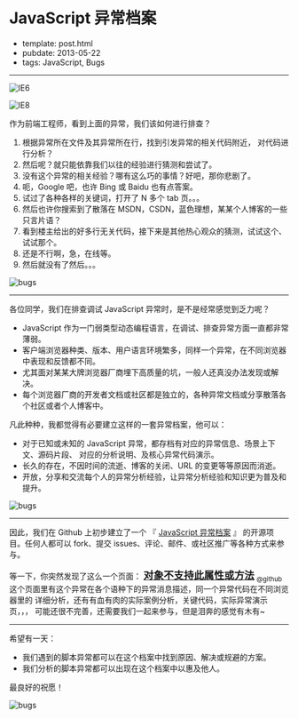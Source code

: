 
# JavaScript 异常档案

- template: post.html
- pubdate: 2013-05-22
- tags: JavaScript, Bugs

----

![IE6](/static/images/ie6-en.jpg)

![IE8](/static/images/ie8.jpg)

作为前端工程师，看到上面的异常，我们该如何进行排查？

1. 根据异常所在文件及其异常所在行，找到引发异常的相关代码附近，
    对代码进行分析？
2. 然后呢？就只能依靠我们以往的经验进行猜测和尝试了。
3. 没有这个异常的相关经验？哪有这么巧的事情？好吧，那你悲剧了。
4. 呃，Google 吧，也许 Bing 或 Baidu 也有点答案。
5. 试过了各种各样的关键词，打开了 N 多个 tab 页。。。
6. 然后也许你搜索到了散落在 MSDN，CSDN，蓝色理想，某某个人博客的一些只言片语？
7. 看到楼主给出的好多行无关代码，接下来是其他热心观众的猜测，试试这个、试试那个。
8. 还是不行啊，急，在线等。
9. 然后就没有了然后。。。

![bugs](/static/images/bugs.png)

<!--more-->

----

各位同学，我们在排查调试 JavaScript 异常时，是不是经常感觉到乏力呢？

* JavaScript 作为一门弱类型动态编程语言，在调试、排查异常方面一直都非常薄弱。
* 客户端浏览器种类、版本、用户语言环境繁多，同样一个异常，在不同浏览器中表现和反馈都不同。
* 尤其面对某某大牌浏览器厂商埋下高质量的坑，一般人还真没办法发现或解决。
* 每个浏览器厂商的开发者文档或社区都是独立的，各种异常文档或分享散落各个社区或者个人博客中。

凡此种种，我都觉得有必要建立这样的一套异常档案，他可以：

* 对于已知或未知的 JavaScript 异常，都存档有对应的异常信息、场景上下文、源码片段、
    对应的分析说明、及核心异常代码演示。
* 长久的存在，不因时间的流逝、博客的关闭、URL 的变更等等原因而消逝。
* 开放，分享和交流每个人的异常分析经验，让异常分析经验和知识更为普及和提升。

![bugs](/static/images/no_bugs.jpg)

----

因此，我们在 Github 上初步建立了一个
『 [JavaScript 异常档案](https://github.com/totorojs/javascript-exception-archives) 』
的开源项目。任何人都可以 fork、提交 issues、评论、邮件、或社区推广等各种方式来参与。

等一下，你突然发现了这么一个页面：
[<strong style="font-size:1.3em;font-weight:bolder;">对象不支持此属性或方法</strong>](http://errors.totorojs.org/wiki/object-doesnot-support-this-property-or-method)
[<sub>@github</sub>](https://github.com/totorojs/javascript-exception-archives/blob/master/content/wiki/object-doesnot-support-this-property-or-method.md)
这个页面里有这个异常在各个语种下的异常消息描述，同一个异常代码在不同浏览器里的
详细分析，还有有血有肉的实际案例分析，关键代码，实际异常演示页，，，
可能还很不完善，还需要我们一起来参与，但是泪奔的感觉有木有~

----

希望有一天：

* 我们遇到的脚本异常都可以在这个档案中找到原因、解决或规避的方案。
* 我们分析的脚本异常都可以出现在这个档案中以惠及他人。

最良好的祝愿！

![bugs](/static/images/exception.jpg)
